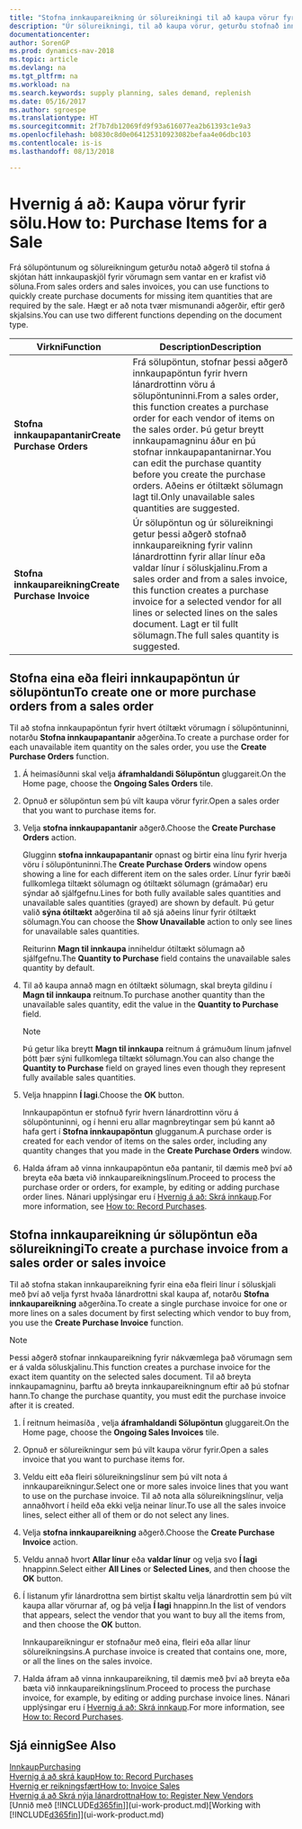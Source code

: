 ```yaml
---
title: "Stofna innkaupareikning úr sölureikningi til að kaupa vörur fyrir sölu"
description: "Úr sölureikningi, til að kaupa vörur, geturðu stofnað innkaupareikning fyrir lánardrottinn eða birgja."
documentationcenter: 
author: SorenGP
ms.prod: dynamics-nav-2018
ms.topic: article
ms.devlang: na
ms.tgt_pltfrm: na
ms.workload: na
ms.search.keywords: supply planning, sales demand, replenish
ms.date: 05/16/2017
ms.author: sgroespe
ms.translationtype: HT
ms.sourcegitcommit: 2f7b7db12069fd9f93a616077ea2b61393c1e9a3
ms.openlocfilehash: b0830c8d0e064125310923082befaa4e06dbc103
ms.contentlocale: is-is
ms.lasthandoff: 08/13/2018

---
```

# <a name="how-to-purchase-items-for-a-sale"></a><span data-ttu-id="b04e9-103">Hvernig á að: Kaupa vörur fyrir sölu.</span><span class="sxs-lookup"><span data-stu-id="b04e9-103">How to: Purchase Items for a Sale</span></span>
<span data-ttu-id="b04e9-104">Frá sölupöntunum og sölureikningum geturðu notað aðgerð til stofna á skjótan hátt innkaupaskjöl fyrir vörumagn sem vantar en er krafist við söluna.</span><span class="sxs-lookup"><span data-stu-id="b04e9-104">From sales orders and sales invoices, you can use functions to quickly create purchase documents for missing item quantities that are required by the sale.</span></span> <span data-ttu-id="b04e9-105">Hægt er að nota tvær mismunandi aðgerðir, eftir gerð skjalsins.</span><span class="sxs-lookup"><span data-stu-id="b04e9-105">You can use two different functions depending on the document type.</span></span>

|<span data-ttu-id="b04e9-106">Virkni</span><span class="sxs-lookup"><span data-stu-id="b04e9-106">Function</span></span>|<span data-ttu-id="b04e9-107">Description</span><span class="sxs-lookup"><span data-stu-id="b04e9-107">Description</span></span>|
|--------|-----------|
|<span data-ttu-id="b04e9-108">**Stofna innkaupapantanir**</span><span class="sxs-lookup"><span data-stu-id="b04e9-108">**Create Purchase Orders**</span></span>|<span data-ttu-id="b04e9-109">Frá sölupöntun, stofnar þessi aðgerð innkaupapöntun fyrir hvern lánardrottinn vöru á sölupöntuninni.</span><span class="sxs-lookup"><span data-stu-id="b04e9-109">From a sales order, this function creates a purchase order for each vendor of items on the sales order.</span></span> <span data-ttu-id="b04e9-110">Þú getur breytt innkaupamagninu áður en þú stofnar innkaupapantanirnar.</span><span class="sxs-lookup"><span data-stu-id="b04e9-110">You can edit the purchase quantity before you create the purchase orders.</span></span> <span data-ttu-id="b04e9-111">Aðeins er ótiltækt sölumagn lagt til.</span><span class="sxs-lookup"><span data-stu-id="b04e9-111">Only unavailable sales quantities are suggested.</span></span>
|<span data-ttu-id="b04e9-112">**Stofna innkaupareikning**</span><span class="sxs-lookup"><span data-stu-id="b04e9-112">**Create Purchase Invoice**</span></span>|<span data-ttu-id="b04e9-113">Úr sölupöntun og úr sölureikningi getur þessi aðgerð stofnað innkaupareikning fyrir valinn lánardrottinn fyrir allar línur eða valdar línur í söluskjalinu.</span><span class="sxs-lookup"><span data-stu-id="b04e9-113">From a sales order and from a sales invoice, this function creates a purchase invoice for a selected vendor for all lines or selected lines on the sales document.</span></span> <span data-ttu-id="b04e9-114">Lagt er til fullt sölumagn.</span><span class="sxs-lookup"><span data-stu-id="b04e9-114">The full sales quantity is suggested.</span></span>|

## <a name="to-create-one-or-more-purchase-orders-from-a-sales-order"></a><span data-ttu-id="b04e9-115">Stofna eina eða fleiri innkaupapöntun úr sölupöntun</span><span class="sxs-lookup"><span data-stu-id="b04e9-115">To create one or more purchase orders from a sales order</span></span>
<span data-ttu-id="b04e9-116">Til að stofna innkaupapöntun fyrir hvert ótiltækt vörumagn í sölupöntuninni, notarðu **Stofna innkaupapantanir** aðgerðina.</span><span class="sxs-lookup"><span data-stu-id="b04e9-116">To create a purchase order for each unavailable item quantity on the sales order, you use the **Create Purchase Orders** function.</span></span>

1. <span data-ttu-id="b04e9-117">Á heimasíðunni skal velja **áframhaldandi Sölupöntun** gluggareit.</span><span class="sxs-lookup"><span data-stu-id="b04e9-117">On the Home page, choose the **Ongoing Sales Orders** tile.</span></span>
2. <span data-ttu-id="b04e9-118">Opnuð er sölupöntun sem þú vilt kaupa vörur fyrir.</span><span class="sxs-lookup"><span data-stu-id="b04e9-118">Open a sales order that you want to purchase items for.</span></span>
3. <span data-ttu-id="b04e9-119">Velja **stofna innkaupapantanir** aðgerð.</span><span class="sxs-lookup"><span data-stu-id="b04e9-119">Choose the **Create Purchase Orders** action.</span></span>

    <span data-ttu-id="b04e9-120">Glugginn **stofna innkaupapantanir** opnast og birtir eina línu fyrir hverja vöru í sölupöntuninni.</span><span class="sxs-lookup"><span data-stu-id="b04e9-120">The **Create Purchase Orders** window opens showing a line for each different item on the sales order.</span></span> <span data-ttu-id="b04e9-121">Línur fyrir bæði fullkomlega tiltækt sölumagn og ótiltækt sölumagn (grámaðar) eru sýndar að sjálfgefnu.</span><span class="sxs-lookup"><span data-stu-id="b04e9-121">Lines for both fully available sales quantities and unavailable sales quantities (grayed) are shown by default.</span></span> <span data-ttu-id="b04e9-122">Þú getur valið **sýna ótiltækt** aðgerðina til að sjá aðeins línur fyrir ótiltækt sölumagn.</span><span class="sxs-lookup"><span data-stu-id="b04e9-122">You can choose the **Show Unavailable** action to only see lines for unavailable sales quantities.</span></span>

    <span data-ttu-id="b04e9-123">Reiturinn **Magn til innkaupa** inniheldur ótiltækt sölumagn að sjálfgefnu.</span><span class="sxs-lookup"><span data-stu-id="b04e9-123">The **Quantity to Purchase** field contains the unavailable sales quantity by default.</span></span>
4. <span data-ttu-id="b04e9-124">Til að kaupa annað magn en ótiltækt sölumagn, skal breyta gildinu í **Magn til innkaupa** reitnum.</span><span class="sxs-lookup"><span data-stu-id="b04e9-124">To purchase another quantity than the unavailable sales quantity, edit the value in the **Quantity to Purchase** field.</span></span>

    > [!NOTE]  
   >   <span data-ttu-id="b04e9-125">Þú getur líka breytt **Magn til innkaupa** reitnum á grámuðum línum jafnvel þótt þær sýni fullkomlega tiltækt sölumagn.</span><span class="sxs-lookup"><span data-stu-id="b04e9-125">You can also change the **Quantity to Purchase** field on grayed lines even though they represent fully available sales quantities.</span></span>
5. <span data-ttu-id="b04e9-126">Velja hnappinn **Í lagi**.</span><span class="sxs-lookup"><span data-stu-id="b04e9-126">Choose the **OK** button.</span></span>

    <span data-ttu-id="b04e9-127">Innkaupapöntun er stofnuð fyrir hvern lánardrottinn vöru á sölupöntuninni, og í henni eru allar magnbreytingar sem þú kannt að hafa gert í **Stofna innkaupapöntun** glugganum.</span><span class="sxs-lookup"><span data-stu-id="b04e9-127">A purchase order is created for each vendor of items on the sales order, including any quantity changes that you made in the **Create Purchase Orders** window.</span></span>
6. <span data-ttu-id="b04e9-128">Halda áfram að vinna innkaupapöntun eða pantanir, til dæmis með því að breyta eða bæta við innkaupareikningslínum.</span><span class="sxs-lookup"><span data-stu-id="b04e9-128">Proceed to process the purchase order or orders, for example, by editing or adding purchase order lines.</span></span> <span data-ttu-id="b04e9-129">Nánari upplýsingar eru í [Hvernig á að: Skrá innkaup](purchasing-how-record-purchases.md).</span><span class="sxs-lookup"><span data-stu-id="b04e9-129">For more information, see [How to: Record Purchases](purchasing-how-record-purchases.md).</span></span>


## <a name="to-create-a-purchase-invoice-from-a-sales-order-or-sales-invoice"></a><span data-ttu-id="b04e9-130">Stofna innkaupareikning úr sölupöntun eða sölureikningi</span><span class="sxs-lookup"><span data-stu-id="b04e9-130">To create a purchase invoice from a sales order or sales invoice</span></span>
<span data-ttu-id="b04e9-131">Til að stofna stakan innkaupareikning fyrir eina eða fleiri línur í söluskjali með því að velja fyrst hvaða lánardrottni skal kaupa af, notarðu **Stofna innkaupareikning** aðgerðina.</span><span class="sxs-lookup"><span data-stu-id="b04e9-131">To create a single purchase invoice for one or more lines on a sales document by first selecting which vendor to buy from, you use the **Create Purchase Invoice** function.</span></span>

> [!NOTE]  
>   <span data-ttu-id="b04e9-132">Þessi aðgerð stofnar innkaupareikning fyrir nákvæmlega það vörumagn sem er á valda söluskjalinu.</span><span class="sxs-lookup"><span data-stu-id="b04e9-132">This function creates a purchase invoice for the exact item quantity on the selected sales document.</span></span> <span data-ttu-id="b04e9-133">Til að breyta innkaupamagninu, þarftu að breyta innkaupareikningnum eftir að þú stofnar hann.</span><span class="sxs-lookup"><span data-stu-id="b04e9-133">To change the purchase quantity, you must edit the purchase invoice after it is created.</span></span>  

1. <span data-ttu-id="b04e9-134">Í reitnum heimasíða , velja **áframhaldandi Sölupöntun** gluggareit.</span><span class="sxs-lookup"><span data-stu-id="b04e9-134">On the Home page, choose the **Ongoing Sales Invoices** tile.</span></span>
2. <span data-ttu-id="b04e9-135">Opnuð er sölureikningur sem þú vilt kaupa vörur fyrir.</span><span class="sxs-lookup"><span data-stu-id="b04e9-135">Open a sales invoice that you want to purchase items for.</span></span>
3. <span data-ttu-id="b04e9-136">Veldu eitt eða fleiri sölureikningslínur sem þú vilt nota á innkaupareikningur.</span><span class="sxs-lookup"><span data-stu-id="b04e9-136">Select one or more sales invoice lines that you want to use on the purchase invoice.</span></span> <span data-ttu-id="b04e9-137">Til að nota alla sölureikningslínur, velja annaðhvort í heild eða ekki velja neinar línur.</span><span class="sxs-lookup"><span data-stu-id="b04e9-137">To use all the sales invoice lines, select either all of them or do not select any lines.</span></span>
4. <span data-ttu-id="b04e9-138">Velja **stofna innkaupareikning** aðgerð.</span><span class="sxs-lookup"><span data-stu-id="b04e9-138">Choose the **Create Purchase Invoice** action.</span></span>
5. <span data-ttu-id="b04e9-139">Veldu annað hvort **Allar línur** eða  **valdar línur** og velja svo **Í lagi** hnappinn.</span><span class="sxs-lookup"><span data-stu-id="b04e9-139">Select either **All Lines** or **Selected Lines**, and then choose the **OK** button.</span></span>  
6. <span data-ttu-id="b04e9-140">Í listanum yfir lánardrottna sem birtist skaltu velja lánardrottin sem þú vilt kaupa allar vörurnar af, og þá velja **Í lagi** hnappinn.</span><span class="sxs-lookup"><span data-stu-id="b04e9-140">In the list of vendors that appears, select the vendor that you want to buy all the items from, and then choose the **OK** button.</span></span>

    <span data-ttu-id="b04e9-141">Innkaupareikningur er stofnaður með eina, fleiri eða allar línur sölureikningsins.</span><span class="sxs-lookup"><span data-stu-id="b04e9-141">A purchase invoice is created that contains one, more, or all the lines on the sales invoice.</span></span>
7. <span data-ttu-id="b04e9-142">Halda áfram að vinna innkaupareikning, til dæmis með því að breyta eða bæta við innkaupareikningslínum.</span><span class="sxs-lookup"><span data-stu-id="b04e9-142">Proceed to process the purchase invoice, for example, by editing or adding purchase invoice lines.</span></span> <span data-ttu-id="b04e9-143">Nánari upplýsingar eru í [Hvernig á að: Skrá innkaup](purchasing-how-record-purchases.md).</span><span class="sxs-lookup"><span data-stu-id="b04e9-143">For more information, see [How to: Record Purchases](purchasing-how-record-purchases.md).</span></span>

## <a name="see-also"></a><span data-ttu-id="b04e9-144">Sjá einnig</span><span class="sxs-lookup"><span data-stu-id="b04e9-144">See Also</span></span>
[<span data-ttu-id="b04e9-145">Innkaup</span><span class="sxs-lookup"><span data-stu-id="b04e9-145">Purchasing</span></span>](purchasing-manage-purchasing.md)  
[<span data-ttu-id="b04e9-146">Hvernig á að skrá kaup</span><span class="sxs-lookup"><span data-stu-id="b04e9-146">How to: Record Purchases</span></span>](purchasing-how-record-purchases.md)  
[<span data-ttu-id="b04e9-147">Hvernig er reikningsfært</span><span class="sxs-lookup"><span data-stu-id="b04e9-147">How to: Invoice Sales</span></span>](sales-how-invoice-sales.md)  
[<span data-ttu-id="b04e9-148">Hvernig á að Skrá nýja lánardrottna</span><span class="sxs-lookup"><span data-stu-id="b04e9-148">How to: Register New Vendors</span></span>](purchasing-how-register-new-vendors.md)  
<span data-ttu-id="b04e9-149">[Unnið með [!INCLUDE[d365fin](includes/d365fin_md.md)]](ui-work-product.md)</span><span class="sxs-lookup"><span data-stu-id="b04e9-149">[Working with [!INCLUDE[d365fin](includes/d365fin_md.md)]](ui-work-product.md)</span></span>

